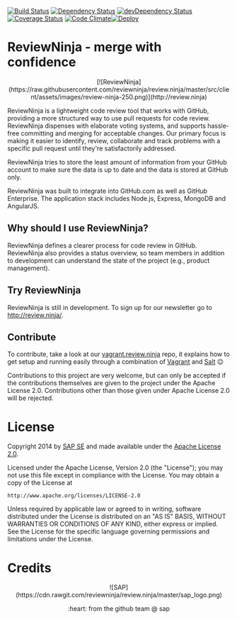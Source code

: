 [![Build Status](https://travis-ci.org/reviewninja/review.ninja.svg?branch=master)](https://travis-ci.org/reviewninja/review.ninja) [![Dependency Status](https://david-dm.org/reviewninja/review.ninja.svg)](https://david-dm.org/reviewninja/review.ninja) [![devDependency Status](https://david-dm.org/reviewninja/review.ninja/dev-status.svg)](https://david-dm.org/reviewninja/review.ninja#info=devDependencies) [![Coverage Status](https://img.shields.io/coveralls/reviewninja/review.ninja.svg)](https://coveralls.io/r/reviewninja/review.ninja?branch=master) [![Code Climate](https://codeclimate.com/github/reviewninja/review.ninja.png)](https://codeclimate.com/github/reviewninja/review.ninja)[![Deploy](https://www.herokucdn.com/deploy/button.png)](https://heroku.com/deploy)

ReviewNinja - merge with confidence
============

<p align="center">
[![ReviewNinja](https://raw.githubusercontent.com/reviewninja/review.ninja/master/src/client/assets/images/review-ninja-250.png)](http://review.ninja)

ReviewNinja is a lightweight code review tool that works with GitHub, providing
a more structured way to use pull requests for code review. ReviewNinja
dispenses with elaborate voting systems, and supports hassle-free committing
and merging for acceptable changes. Our primary focus is making it easier to
identify, review, collaborate and track problems with a specific pull request
until they're satisfactorily addressed.

ReviewNinja tries to store the least amount of information from your GitHub
account to make sure the data is up to date and the data is stored at GitHub
only.

ReviewNinja was built to integrate into GitHub.com as well as GitHub
Enterprise. The application stack includes Node.js, Express, MongoDB and
AngularJS.

Why should I use ReviewNinja?
------------------------------

ReviewNinja defines a clearer process for code review in GitHub. ReviewNinja
also provides a status overview, so team members in addition to development can
understand the state of the project (e.g., product management).

Try ReviewNinja
----------------

ReviewNinja is still in development. To sign up for our newsletter go to
http://review.ninja/.

Contribute
----------

To contribute, take a look at our
[vagrant.review.ninja](https://github.com/reviewninja/vagrant.review.ninja)
repo, it explains how to get setup and running easily through a combination of
[Vagrant](https://www.vagrantup.com/) and [Salt](http://www.saltstack.com/)
:wink:

Contributions to this project are very welcome, but can only be accepted if the
contributions themselves are given to the project under the Apache License 2.0.
Contributions other than those given under Apache License 2.0 will be rejected.

License
=======

Copyright 2014 by [SAP SE](http://www.sap.com) and made available under the
[Apache License 2.0](http://www.apache.org/licenses/LICENSE-2.0). 

Licensed under the Apache License, Version 2.0 (the "License");
you may not use this file except in compliance with the License.
You may obtain a copy of the License at

    http://www.apache.org/licenses/LICENSE-2.0

Unless required by applicable law or agreed to in writing, software
distributed under the License is distributed on an "AS IS" BASIS,
WITHOUT WARRANTIES OR CONDITIONS OF ANY KIND, either express or implied.
See the License for the specific language governing permissions and
limitations under the License.

Credits
=======

<p align="center">
![SAP](https://cdn.rawgit.com/reviewninja/review.ninja/master/sap_logo.png)

<p align="center">
:heart: from the github team @ sap

